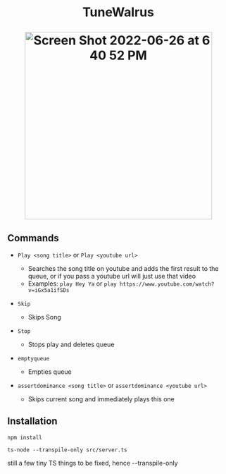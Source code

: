 <h1 align="center"> TuneWalrus <p align="center">
<img width="425" alt="Screen Shot 2022-06-26 at 6 40 52 PM" src="https://user-images.githubusercontent.com/35173688/175836460-3d46b471-b7f0-4b80-b8ee-50f1f2ef3651.png">
</p></h1>

## Commands

-   `Play <song title>` or `Play <youtube url>`

    -   Searches the song title on youtube and adds the first result to the queue, or if you pass a youtube url will just use that video
    -   Examples: `play Hey Ya` or `play https://www.youtube.com/watch?v=iGx5a1ifSDs`

-   `Skip`
    -   Skips Song
-   `Stop`
    -   Stops play and deletes queue
-   `emptyqueue`
    -   Empties queue
-   `assertdominance <song title>` or `assertdominance <youtube url>`
    -   Skips current song and immediately plays this one

## Installation

`npm install`

`ts-node --transpile-only src/server.ts`

still a few tiny TS things to be fixed, hence --transpile-only
